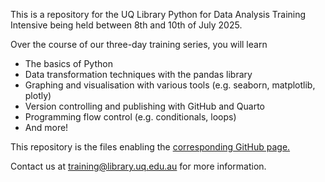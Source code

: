 This is a repository for the UQ Library Python for Data Analysis Training Intensive being held between 8th and 10th of July 2025.

Over the course of our three-day training series, you will learn
- The basics of Python
- Data transformation techniques with the pandas library
- Graphing and visualisation with various tools (e.g. seaborn, matplotlib, plotly)
- Version controlling and publishing with GitHub and Quarto
- Programming flow control (e.g. conditionals, loops)
- And more!

This repository is the files enabling the <a href="https://camwest5.github.io/python-training-intensive-winter25">corresponding GitHub page.</a>

Contact us at [training@library.uq.edu.au](mailto:training@library.uq.edu.au) for more information.
